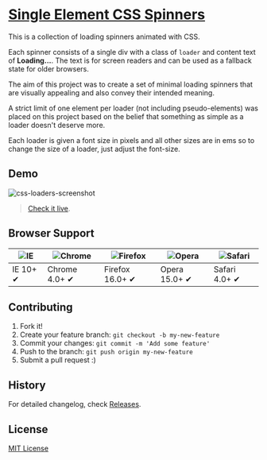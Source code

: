 # [Single Element CSS Spinners](http://projects.lukehaas.me/css-loaders)

This is a collection of loading spinners animated with CSS.

Each spinner consists of a single div with a class of `loader` and content text of **Loading...**.
The text is for screen readers and can be used as a fallback state for older browsers.

The aim of this project was to create a set of minimal loading spinners that are visually appealing and also convey their intended meaning.

A strict limit of one element per loader (not including pseudo-elements) was placed on this project based on the belief that something as simple as a loader doesn't deserve more.

Each loader is given a font size in pixels and all other sizes are in ems so to change the size of a loader, just adjust the font-size.

## Demo

![css-loaders-screenshot](https://raw.githubusercontent.com/lukehaas/css-loaders/step2/images/css-loaders-screenshot.jpg)

> [Check it live](http://msp-brazil.github.io/bing-maps-element).

## Browser Support

![IE](https://raw.github.com/alrra/browser-logos/master/internet-explorer/internet-explorer_48x48.png) | ![Chrome](https://raw.github.com/alrra/browser-logos/master/chrome/chrome_48x48.png) | ![Firefox](https://raw.github.com/alrra/browser-logos/master/firefox/firefox_48x48.png) | ![Opera](https://raw.github.com/alrra/browser-logos/master/opera/opera_48x48.png) | ![Safari](https://raw.github.com/alrra/browser-logos/master/safari/safari_48x48.png)
--- | --- | --- | --- | --- |
IE 10+ ✔ | Chrome 4.0+ ✔ | Firefox 16.0+ ✔ | Opera 15.0+ ✔ | Safari 4.0+ ✔ |

## Contributing

1. Fork it!
2. Create your feature branch: `git checkout -b my-new-feature`
3. Commit your changes: `git commit -m 'Add some feature'`
4. Push to the branch: `git push origin my-new-feature`
5. Submit a pull request :)

## History

For detailed changelog, check [Releases](https://github.com/lukehaas/css-loaders/releases).

## License

[MIT License](https://github.com/lukehaas/css-loaders/blob/step2/LICENSE)

